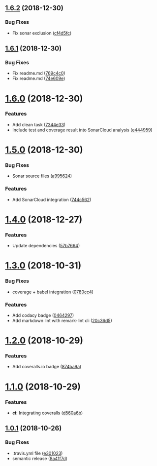## [1.6.2](https://github.com/AbrahamTewa/starter.nodejs/compare/v1.6.1...v1.6.2) (2018-12-30)


### Bug Fixes

* Fix sonar exclusion ([cf4d5fc](https://github.com/AbrahamTewa/starter.nodejs/commit/cf4d5fc))

## [1.6.1](https://github.com/AbrahamTewa/starter.nodejs/compare/v1.6.0...v1.6.1) (2018-12-30)


### Bug Fixes

* Fix readme.md ([769c4c0](https://github.com/AbrahamTewa/starter.nodejs/commit/769c4c0))
* Fix readme.md ([74e609e](https://github.com/AbrahamTewa/starter.nodejs/commit/74e609e))

# [1.6.0](https://github.com/AbrahamTewa/starter.nodejs/compare/v1.5.0...v1.6.0) (2018-12-30)


### Features

* Add clean task ([7344e33](https://github.com/AbrahamTewa/starter.nodejs/commit/7344e33))
* Include test and coverage result into SonarCloud analysis ([e444959](https://github.com/AbrahamTewa/starter.nodejs/commit/e444959))

# [1.5.0](https://github.com/AbrahamTewa/starter.nodejs/compare/v1.4.0...v1.5.0) (2018-12-30)


### Bug Fixes

* Sonar source files ([a995624](https://github.com/AbrahamTewa/starter.nodejs/commit/a995624))


### Features

* Add SonarCloud integration ([744c562](https://github.com/AbrahamTewa/starter.nodejs/commit/744c562))

# [1.4.0](https://github.com/AbrahamTewa/starter.nodejs/compare/v1.3.0...v1.4.0) (2018-12-27)


### Features

* Update dependencies ([57b7664](https://github.com/AbrahamTewa/starter.nodejs/commit/57b7664))

# [1.3.0](https://github.com/AbrahamTewa/starter.nodejs/compare/v1.2.0...v1.3.0) (2018-10-31)


### Bug Fixes

* coverage + babel integration ([0780cc4](https://github.com/AbrahamTewa/starter.nodejs/commit/0780cc4))


### Features

* Add codacy badge ([0464297](https://github.com/AbrahamTewa/starter.nodejs/commit/0464297))
* Add markdown lint with remark-lint cli ([20c36d5](https://github.com/AbrahamTewa/starter.nodejs/commit/20c36d5))

# [1.2.0](https://github.com/AbrahamTewa/starter.nodejs/compare/v1.1.0...v1.2.0) (2018-10-29)


### Features

* Add coveralls.io badge ([874ba9a](https://github.com/AbrahamTewa/starter.nodejs/commit/874ba9a))

# [1.1.0](https://github.com/AbrahamTewa/starter.nodejs/compare/v1.0.1...v1.1.0) (2018-10-29)


### Features

* **ci:** Integrating coveralls ([d560a6b](https://github.com/AbrahamTewa/starter.nodejs/commit/d560a6b))

## [1.0.1](https://github.com/AbrahamTewa/starter.nodejs/compare/v1.0.0...v1.0.1) (2018-10-26)


### Bug Fixes

* .travis.yml file ([e301023](https://github.com/AbrahamTewa/starter.nodejs/commit/e301023))
* semantic release ([8a41f7d](https://github.com/AbrahamTewa/starter.nodejs/commit/8a41f7d))
